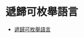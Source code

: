 # 遞歸可枚舉語言

* [遞歸可枚舉語言](https://zh.wikipedia.org/zh-tw/%E9%80%92%E5%BD%92%E5%8F%AF%E6%9E%9A%E4%B8%BE%E8%AF%AD%E8%A8%80)